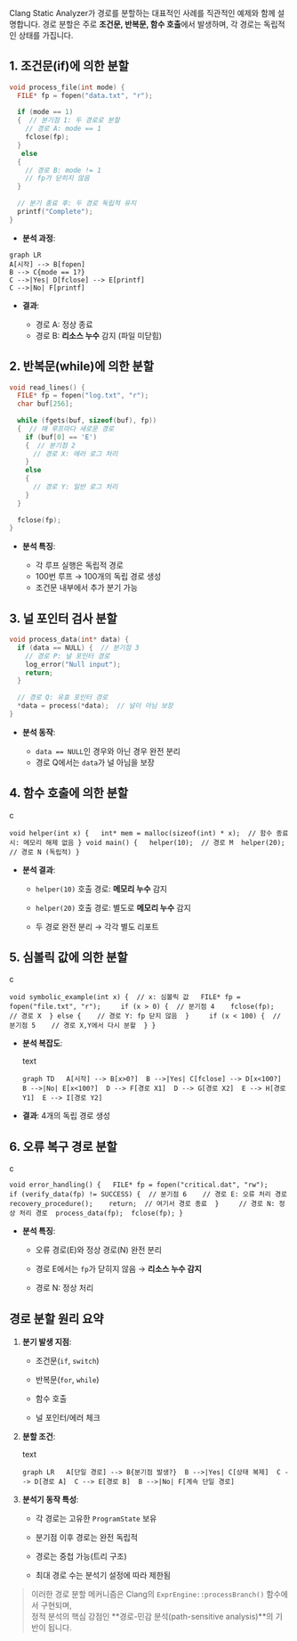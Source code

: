 

Clang Static Analyzer가 경로를 분할하는 대표적인 사례를 직관적인 예제와 함께 설명합니다. 경로 분할은 주로 **조건문, 반복문, 함수 호출**에서 발생하며, 각 경로는 독립적인 상태를 가집니다.

## 1. 조건문(if)에 의한 분할

```c
void process_file(int mode) {
  FILE* fp = fopen("data.txt", "r");
  
  if (mode == 1) 
  {  // 분기점 1: 두 경로로 분할
    // 경로 A: mode == 1
    fclose(fp);
  }
   else 
  {
    // 경로 B: mode != 1
    // fp가 닫히지 않음
  }
  
  // 분기 종료 후: 두 경로 독립적 유지
  printf("Complete"); 
}
```

- **분석 과정**:
    
```text
graph LR 
A[시작] --> B[fopen] 
B --> C{mode == 1?}
C -->|Yes| D[fclose] --> E[printf]
C -->|No| F[printf]
```
    
- **결과**:
    
    - 경로 A: 정상 종료
    - 경로 B: **리소스 누수** 감지 (파일 미닫힘)

## 2. 반복문(while)에 의한 분할

```c
void read_lines() {
  FILE* fp = fopen("log.txt", "r");
  char buf[256];
  
  while (fgets(buf, sizeof(buf), fp)) 
  {  // 매 루프마다 새로운 경로
    if (buf[0] == 'E') 
    {  // 분기점 2
      // 경로 X: 에러 로그 처리
    } 
    else 
    {
      // 경로 Y: 일반 로그 처리
    }
  }
  
  fclose(fp);
}
```

- **분석 특징**:
    
    - 각 루프 실행은 독립적 경로
    - 100번 루프 → 100개의 독립 경로 생성
    - 조건문 내부에서 추가 분기 가능

## 3. 널 포인터 검사 분할

```c
void process_data(int* data) {
  if (data == NULL) {  // 분기점 3
    // 경로 P: 널 포인터 경로
    log_error("Null input");
    return;
  }
  
  // 경로 Q: 유효 포인터 경로
  *data = process(*data);  // 널이 아님 보장
}
```
- **분석 동작**:
    
    - `data == NULL`인 경우와 아닌 경우 완전 분리
    - 경로 Q에서는 `data`가 널 아님을 보장
        

## 4. 함수 호출에 의한 분할

c

`void helper(int x) {   int* mem = malloc(sizeof(int) * x);  // 함수 종료 시: 메모리 해제 없음 } void main() {   helper(10);  // 경로 M  helper(20);  // 경로 N (독립적) }`

- **분석 결과**:
    
    - `helper(10)` 호출 경로: **메모리 누수** 감지
        
    - `helper(20)` 호출 경로: 별도로 **메모리 누수** 감지
        
    - 두 경로 완전 분리 → 각각 별도 리포트
        

## 5. 심볼릭 값에 의한 분할

c

`void symbolic_example(int x) {  // x: 심볼릭 값   FILE* fp = fopen("file.txt", "r");     if (x > 0) {  // 분기점 4    fclose(fp);  // 경로 X  } else {    // 경로 Y: fp 닫지 않음  }     if (x < 100) {  // 분기점 5    // 경로 X,Y에서 다시 분할  } }`

- **분석 복잡도**:
    
    text
    
    `graph TD   A[시작] --> B[x>0?]  B -->|Yes| C[fclose] --> D[x<100?]  B -->|No| E[x<100?]  D --> F[경로 X1]  D --> G[경로 X2]  E --> H[경로 Y1]  E --> I[경로 Y2]`
    
- **결과**: 4개의 독립 경로 생성
    

## 6. 오류 복구 경로 분할

c

`void error_handling() {   FILE* fp = fopen("critical.dat", "rw");     if (verify_data(fp) != SUCCESS) {  // 분기점 6    // 경로 E: 오류 처리 경로    recovery_procedure();    return;  // 여기서 경로 종료  }     // 경로 N: 정상 처리 경로  process_data(fp);  fclose(fp); }`

- **분석 특징**:
    
    - 오류 경로(E)와 정상 경로(N) 완전 분리
        
    - 경로 E에서는 `fp`가 닫히지 않음 → **리소스 누수 감지**
        
    - 경로 N: 정상 처리
        

## 경로 분할 원리 요약

1. **분기 발생 지점**:
    
    - 조건문(`if`, `switch`)
        
    - 반복문(`for`, `while`)
        
    - 함수 호출
        
    - 널 포인터/에러 체크
        
2. **분할 조건**:
    
    text
    
    `graph LR   A[단일 경로] --> B{분기점 발생?}  B -->|Yes| C[상태 복제]  C --> D[경로 A]  C --> E[경로 B]  B -->|No| F[계속 단일 경로]`
    
3. **분석기 동작 특성**:
    
    - 각 경로는 고유한 `ProgramState` 보유
        
    - 분기점 이후 경로는 완전 독립적
        
    - 경로는 중첩 가능(트리 구조)
        
    - 최대 경로 수는 분석기 설정에 따라 제한됨
        

> 이러한 경로 분할 메커니즘은 Clang의 `ExprEngine::processBranch()` 함수에서 구현되며,  
> 정적 분석의 핵심 강점인 **경로-민감 분석(path-sensitive analysis)**의 기반이 됩니다.